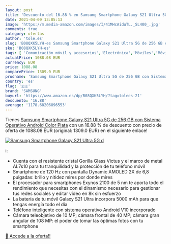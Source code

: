 ```yaml
---
layout: post
title: 'Descuento del 16.88 % en Samsung Smartphone Galaxy S21 Ultra 5G d'
date: 2021-04-09 13:05:13
image: 'https://m.media-amazon.com/images/I/41MHcAiduTL._SL400_.jpg'
comments: true
category: ofertas
author: 'tole.es'
slug: 'B08QXK5LYH-es Samsung Smartphone Galaxy S21 Ultra 5G de 256 GB con...'
sku: 'B08QXK5LYH-es'
tags: [ 'Comunicación móvil y accesorios','Electrónica','Móviles','Móviles y smartphones libres','android','samsung', ]
actualPrice: 1088.08 EUR
currency: EUR
price: 1088.08
comparePrice: 1309.0 EUR
prodname: 'Samsung Smartphone Galaxy S21 Ultra 5G de 256 GB con Sistema Operativo Android Color Plata'
country: 'es'
flag: '🇪🇸'
brand: 'SAMSUNG'
buyurl: 'https://www.amazon.es/dp/B08QXK5LYH/?tag=tolees-21'
descuento: '16.88'
average: '1178.68206896553'
---
```


Tienes [Samsung Smartphone Galaxy S21 Ultra 5G de 256 GB con Sistema Operativo Android Color Plata](https://www.amazon.es/dp/B08QXK5LYH/?tag=tolees-21) con un 16.88 % de descuento con precio de oferta de 1088.08 EUR (original: 1309.0 EUR) en el siguiente enlace!

[![Samsung Smartphone Galaxy S21 Ultra 5G d](https://m.media-amazon.com/images/I/41MHcAiduTL._SL400_.jpg)](https://www.amazon.es/dp/B08QXK5LYH/?tag=tolees-21)

ℹ️:

- Cuenta con el resistente cristal Gorilla Glass Victus y el marco de metal AL7s10 para tu tranquilidad y la protección de tu teléfono móvil
- Smartphone de 120 Hz con pantalla Dynamic AMOLED 2X de 6,8 pulgadas: brillo y nitidez mires por donde mires
- El procesador para smartphones Exynos 2100 de 5 nm te aporta todo el rendimiento que necesitas con el dinamismo necesario para gestionar tus redes sociales y editar vídeo en 8k sin esfuerzo
- La batería de tu móvil Galaxy S21 Ultra incorpora 5000 mAh para que tengas energía todo el día
- Teléfono inteligente con sistema operativo Android V10 incorporado
- Cámara teleobjetivo de 10 MP; cámara frontal de 40 MP; cámara gran angular de 108 MP: el poder de tomar las óptimas fotos con tu smartphone

[🛒 Accede a la oferta!!](https://www.amazon.es/dp/B08QXK5LYH/?tag=tolees-21)
